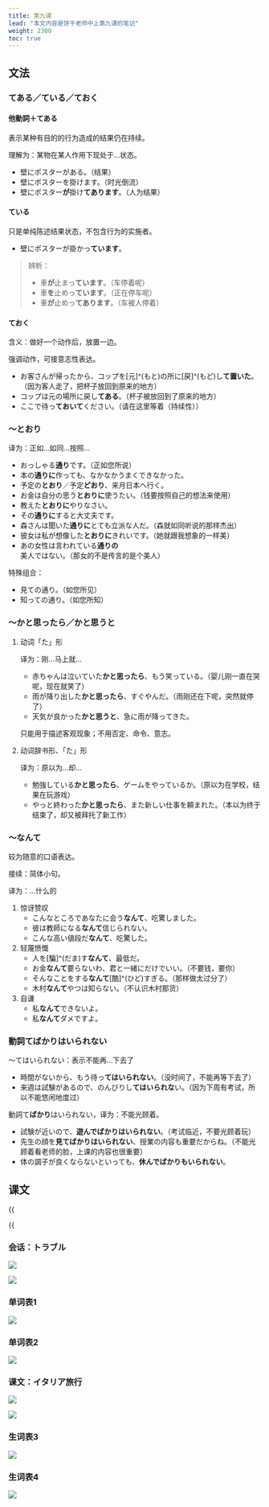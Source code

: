 ```yaml
---
title: 第九课
lead: "本文内容是饼干老师中上第九课的笔记"
weight: 2300
toc: true
---
```


## 文法

### てある／ている／ておく

#### 他動詞＋てある

表示某种有目的的行为造成的结果仍在持续。

理解为：某物在某人作用下现处于...状态。

- 壁にポスターがある。（结果）
- 壁にポスターを掛けます。（时光倒流）
- 壁にポスター**が**掛け**てあります**。（人为结果）

#### ている

只是单纯陈述结果状态，不包含行为的实施者。

- 壁にポスターが掛かっ**ています**。

> 辨析：
>
> - 車**が**止まっ**ています**。（车停着呢）
> - 車**を**止めっ**ています**。（正在停车呢）
> - 車**が**止めっ**てあります**。（车被人停着）

#### ておく

含义：做好一个动作后，放置一边。

强调动作，可接意志性表达。

- お客さんが帰ったから、コップを[元]^(もと)の所に[戻]^(もど)し**て置いた**。（因为客人走了，把杯子放回到原来的地方）
- コップは元の場所に戻し**てある**。（杯子被放回到了原来的地方）
- ここで待っ**ておいて**ください。（请在这里等着（持续性））

### ～とおり

译为：正如...如同...按照...

- おっしゃる**通り**です。（正如您所说）
- 本の**通りに**作っても、なかなかうまくできなかった。
- 予定の**とおり**／予定**どおり**、来月日本へ行く。
- お金は自分の思う**とおりに**使うたい。（钱要按照自己的想法来使用）
- 教えた**とおりに**やりなさい。
- その**通りに**すると大丈夫です。
- 森さんは聞いた**通りに**とても立派な人だ。（森就如同听说的那样杰出）
- 彼女は私が想像した**とおりに**きれいです。（她就跟我想象的一样美）
- あの女性は言われている**通りの**美人ではない。（那女的不是传言的是个美人）

特殊组合：

- 見ての通り。（如您所见）
- 知っての通り。（如您所知）

### ～かと思ったら／かと思うと

1. 动词「た」形

   译为：刚...马上就...

   - 赤ちゃんは泣いていた**かと思ったら**、もう笑っている。（婴儿刚一直在哭呢，现在就笑了）
   - 雨が降り出した**かと思ったら**、すぐやんだ。（雨刚还在下呢，突然就停了）
   - 天気が良かった**かと思うと**、急に雨が降ってきた。

   只能用于描述客观现象；不用否定、命令、意志。

2. 动词辞书形、「た」形

   译为：原以为...却...

   - 勉強している**かと思ったら**、ゲームをやっているか。（原以为在学校，结果在玩游戏）
   - やっと終わった**かと思ったら**、また新しい仕事を頼まれた。（本以为终于结束了，却又被拜托了新工作）

###  ～なんて

较为随意的口语表达。

接续：简体小句。

译为：...什么的

1. 惊讶赞叹
   - こんなところであなたに会う**なんて**、吃驚しました。
   - 彼は教師になる**なんて**信じられない。
   - こんな高い値段だ**なんて**、吃驚した。
2. 轻蔑愤慨
   - 人を[騙]^(だま)す**なんて**、最低だ。
   - お金**なんて**要らないわ、君と一緒にだけでいい。（不要钱，要你）
   - そんなことをする**なんて**[酷]^(ひど)すぎる。（那样做太过分了）
   - 木村**なんて**やつは知らない。（不认识木村那货）
3. 自谦
   - 私**なんて**できないよ。
   - 私**なんて**ダメですよ。

### 動詞てばかりはいられない

～てはいられない：表示不能再...下去了

- 時間がないから、もう待っ**てはいられない**。（没时间了，不能再等下去了）
- 来週は試験があるので、のんびりし**てはいられな**い。（因为下周有考试，所以不能悠闲地度过）

動詞て**ばかり**はいられない，译为：不能光顾着。

- 試験が近いので、**遊んでばかりはいられない**。（考试临近，不要光顾着玩）
- 先生の顔を**見てばかりはいられない**、授業の内容も重要だからね。（不能光顾着看老师的脸，上课的内容也很重要）
- 体の調子が良くならないといっても、**休んでばかりもいられない**。

## 课文

{{<audio caption="单词" src="https://tellyouwhat-static-1251995834.cos.ap-chongqing.myqcloud.com/audios/mu/Lesson09.mp3">}}

{{<audio caption="课文" src="https://tellyouwhat-static-1251995834.cos.ap-chongqing.myqcloud.com/audios/mu_kewen/新版标日中级课文（人教版.上册）9-16课/Lesson09.mp3">}}

### 会话：トラブル

![](https://tellyouwhat-static-1251995834.cos.ap-chongqing.myqcloud.com/images/image-20220703124248022.png)

![](https://tellyouwhat-static-1251995834.cos.ap-chongqing.myqcloud.com/images/image-20220703124314580.png)

### 单词表1

![](https://tellyouwhat-static-1251995834.cos.ap-chongqing.myqcloud.com/images/image-20220703124336183.png)

### 单词表2

![](https://tellyouwhat-static-1251995834.cos.ap-chongqing.myqcloud.com/images/image-20220703164912234.png)

### 课文：イタリア旅行

![](https://tellyouwhat-static-1251995834.cos.ap-chongqing.myqcloud.com/images/image-20220703172109824.png)

![](https://tellyouwhat-static-1251995834.cos.ap-chongqing.myqcloud.com/images/image-20220703172134394.png)

### 生词表3

![](https://tellyouwhat-static-1251995834.cos.ap-chongqing.myqcloud.com/images/image-20220703172154409.png)

### 生词表4

![](https://tellyouwhat-static-1251995834.cos.ap-chongqing.myqcloud.com/images/image-20220703172224931.png)
